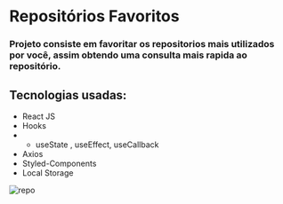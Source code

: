 # Repositórios Favoritos

### Projeto consiste em favoritar os repositorios mais utilizados por você, assim obtendo uma consulta mais rapida ao repositório.

## Tecnologias usadas:
- React JS
- Hooks
 - - useState
, useEffect, useCallback
- Axios
- Styled-Components
- Local Storage


![repo](https://user-images.githubusercontent.com/18532618/224190319-903935de-0d73-4019-8e47-0d672b639d31.png)
